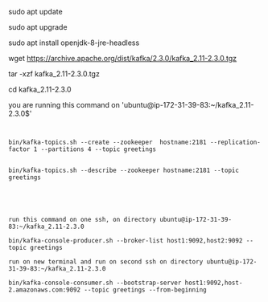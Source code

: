 
sudo apt update 

sudo apt upgrade 


sudo apt install openjdk-8-jre-headless

wget https://archive.apache.org/dist/kafka/2.3.0/kafka_2.11-2.3.0.tgz


tar -xzf kafka_2.11-2.3.0.tgz

cd kafka_2.11-2.3.0


you are running this command on 'ubuntu@ip-172-31-39-83:~/kafka_2.11-2.3.0$'
```


bin/kafka-topics.sh --create --zookeeper  hostname:2181 --replication-factor 1 --partitions 4 --topic greetings

 
bin/kafka-topics.sh --describe --zookeeper hostname:2181 --topic greetings



```

```


run this command on one ssh, on directory ubuntu@ip-172-31-39-83:~/kafka_2.11-2.3.0

bin/kafka-console-producer.sh --broker-list host1:9092,host2:9092 --topic greetings

run on new terminal and run on second ssh on directory ubuntu@ip-172-31-39-83:~/kafka_2.11-2.3.0

bin/kafka-console-consumer.sh --bootstrap-server host1:9092,host-2.amazonaws.com:9092 --topic greetings --from-beginning
```
